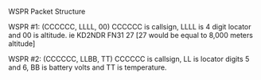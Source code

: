 WSPR Packet Structure

WSPR #1:  (CCCCCC, LLLL, 00) CCCCCC is callsign, LLLL is 4 digit locator and 00 is altitude. ie   KD2NDR FN31 27      [27 would be equal to 8,000 meters altitude]

WSPR #2:  (CCCCCC, LLBB, TT) CCCCCC is callsign, LL is locator digits 5 and 6, BB is battery volts and TT is temperature.
